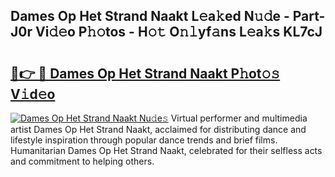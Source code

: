 ## Dames Op Het Strand Naakt L𝚎a𝚔ed N𝚞𝚍e - Part-J0r Vi𝚍𝚎o P𝚑𝚘tos - H𝚘𝚝 O𝚗𝚕yf𝚊ns L𝚎a𝚔s KL7cJ

# <h2><a href="http://kf0c4f.oniu.top/?m=Dames+Op+Het+Strand+Naakt">🔗👉 🔴 Dames Op Het Strand Naakt P𝚑ot𝚘𝚜 V𝚒d𝚎o</a></h2>

[![Dames Op Het Strand Naakt Nu𝚍e𝚜](https://i.imgur.com/0qMVB7G.gif)](http://kf0c4f.oniu.top/?m=Dames+Op+Het+Strand+Naakt)
Virtual performer and multimedia artist Dames Op Het Strand Naakt, acclaimed for distributing dance and lifestyle inspiration through popular dance trends and brief films. Humanitarian Dames Op Het Strand Naakt, celebrated for their selfless acts and commitment to helping others.  
